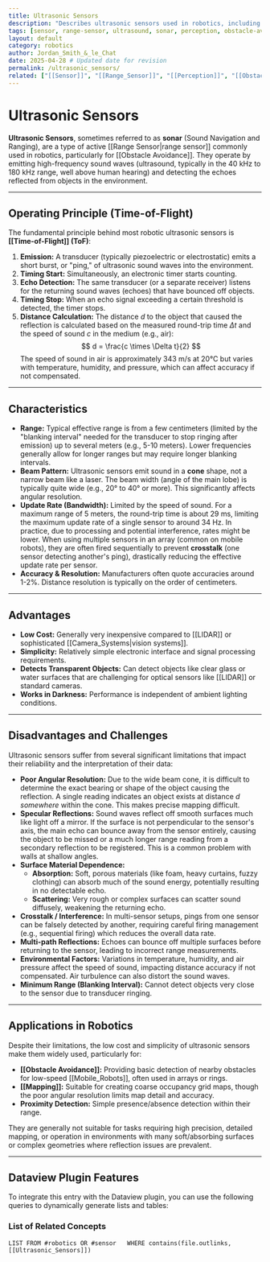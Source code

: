 ```yaml
---
title: Ultrasonic Sensors
description: "Describes ultrasonic sensors used in robotics, including their time-of-flight operating principle, characteristics, advantages, disadvantages, and common applications."
tags: [sensor, range-sensor, ultrasound, sonar, perception, obstacle-avoidance, mobile-robot, time-of-flight] 
layout: default
category: robotics
author: Jordan_Smith_&_le_Chat 
date: 2025-04-28 # Updated date for revision
permalink: /ultrasonic_sensors/
related: ["[[Sensor]]", "[[Range_Sensor]]", "[[Perception]]", "[[Obstacle Avoidance]]", "[[Mapping]]", "[[Mobile_Robots]]", "[[Time-of-Flight]]", "[[LIDAR]]", "[[Sensor_Fusion]]"] 
---
```


# Ultrasonic Sensors

**Ultrasonic Sensors**, sometimes referred to as **sonar** (Sound Navigation and Ranging), are a type of active [[Range Sensor|range sensor]] commonly used in robotics, particularly for [[Obstacle Avoidance]]. They operate by emitting high-frequency sound waves (ultrasound, typically in the 40 kHz to 180 kHz range, well above human hearing) and detecting the echoes reflected from objects in the environment.

---

## Operating Principle (Time-of-Flight)

The fundamental principle behind most robotic ultrasonic sensors is **[[Time-of-Flight]] (ToF)**:

1.  **Emission:** A transducer (typically piezoelectric or electrostatic) emits a short burst, or "ping," of ultrasonic sound waves into the environment.
2.  **Timing Start:** Simultaneously, an electronic timer starts counting.
3.  **Echo Detection:** The same transducer (or a separate receiver) listens for the returning sound waves (echoes) that have bounced off objects.
4.  **Timing Stop:** When an echo signal exceeding a certain threshold is detected, the timer stops.
5.  **Distance Calculation:** The distance $d$ to the object that caused the reflection is calculated based on the measured round-trip time $\Delta t$ and the speed of sound $c$ in the medium (e.g., air):
    $$
    d = \frac{c \times \Delta t}{2}
    $$
    The speed of sound in air is approximately 343 m/s at 20°C but varies with temperature, humidity, and pressure, which can affect accuracy if not compensated.

---

## Characteristics

* **Range:** Typical effective range is from a few centimeters (limited by the "blanking interval" needed for the transducer to stop ringing after emission) up to several meters (e.g., 5-10 meters). Lower frequencies generally allow for longer ranges but may require longer blanking intervals.
* **Beam Pattern:** Ultrasonic sensors emit sound in a **cone** shape, not a narrow beam like a laser. The beam width (angle of the main lobe) is typically quite wide (e.g., 20° to 40° or more). This significantly affects angular resolution.
* **Update Rate (Bandwidth):** Limited by the speed of sound. For a maximum range of 5 meters, the round-trip time is about 29 ms, limiting the maximum update rate of a single sensor to around 34 Hz. In practice, due to processing and potential interference, rates might be lower. When using multiple sensors in an array (common on mobile robots), they are often fired sequentially to prevent **crosstalk** (one sensor detecting another's ping), drastically reducing the effective update rate per sensor.
* **Accuracy & Resolution:** Manufacturers often quote accuracies around 1-2%. Distance resolution is typically on the order of centimeters.

---

## Advantages

* **Low Cost:** Generally very inexpensive compared to [[LIDAR]] or sophisticated [[Camera_Systems|vision systems]].
* **Simplicity:** Relatively simple electronic interface and signal processing requirements.
* **Detects Transparent Objects:** Can detect objects like clear glass or water surfaces that are challenging for optical sensors like [[LIDAR]] or standard cameras.
* **Works in Darkness:** Performance is independent of ambient lighting conditions.

---

## Disadvantages and Challenges

Ultrasonic sensors suffer from several significant limitations that impact their reliability and the interpretation of their data:

* **Poor Angular Resolution:** Due to the wide beam cone, it is difficult to determine the exact bearing or shape of the object causing the reflection. A single reading indicates an object exists at distance $d$ *somewhere* within the cone. This makes precise mapping difficult.
* **Specular Reflections:** Sound waves reflect off smooth surfaces much like light off a mirror. If the surface is not perpendicular to the sensor's axis, the main echo can bounce away from the sensor entirely, causing the object to be missed or a much longer range reading from a secondary reflection to be registered. This is a common problem with walls at shallow angles.
* **Surface Material Dependence:**
    * **Absorption:** Soft, porous materials (like foam, heavy curtains, fuzzy clothing) can absorb much of the sound energy, potentially resulting in no detectable echo.
    * **Scattering:** Very rough or complex surfaces can scatter sound diffusely, weakening the returning echo.
* **Crosstalk / Interference:** In multi-sensor setups, pings from one sensor can be falsely detected by another, requiring careful firing management (e.g., sequential firing) which reduces the overall data rate.
* **Multi-path Reflections:** Echoes can bounce off multiple surfaces before returning to the sensor, leading to incorrect range measurements.
* **Environmental Factors:** Variations in temperature, humidity, and air pressure affect the speed of sound, impacting distance accuracy if not compensated. Air turbulence can also distort the sound waves.
* **Minimum Range (Blanking Interval):** Cannot detect objects very close to the sensor due to transducer ringing.

---

## Applications in Robotics

Despite their limitations, the low cost and simplicity of ultrasonic sensors make them widely used, particularly for:

* **[[Obstacle Avoidance]]:** Providing basic detection of nearby obstacles for low-speed [[Mobile_Robots]], often used in arrays or rings.
* **[[Mapping]]:** Suitable for creating coarse occupancy grid maps, though the poor angular resolution limits map detail and accuracy.
* **Proximity Detection:** Simple presence/absence detection within their range.

They are generally not suitable for tasks requiring high precision, detailed mapping, or operation in environments with many soft/absorbing surfaces or complex geometries where reflection issues are prevalent.

---
## Dataview Plugin Features

To integrate this entry with the Dataview plugin, you can use the following queries to dynamically generate lists and tables:

### List of Related Concepts
```dataview
LIST FROM #robotics OR #sensor   WHERE contains(file.outlinks, [[Ultrasonic_Sensors]])